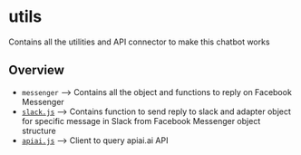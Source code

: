 # utils

Contains all the utilities and API connector to make this chatbot works

## Overview

+ `messenger` --> Contains all the object and functions to reply on Facebook Messenger
+ [`slack.js`](slack.js) --> Contains function to send reply to slack and adapter object for specific message in Slack from Facebook Messenger object structure
+ [`apiai.js`](apiai.js) --> Client to query apiai.ai API
